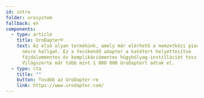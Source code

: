 ```yaml
---
id: intro
folder: urosystem
fallback: en
components:
  - type: article
    title: UroDapter®
    text: Az első olyan termékünk, amely már elérhető a nemzetközi piacon, UroDapter
      névre hallgat. Ez a fecskendő adapter a katétert helyettesítve
      fájdalommentes és komplikációmentes húgyhólyag-instillációt tesz lehetővé.
      Világszerte már több mint 1 000 000 UroDaptert adtak el.
  - type: cta
    title: ""
    button: Tovább az UroDapter-re
    link: https://www.urodapter.com/
---
```

